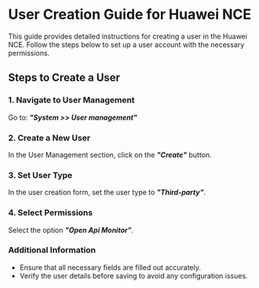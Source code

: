 # User Creation Guide for Huawei NCE

This guide provides detailed instructions for creating a user in the Huawei NCE. Follow the steps below to set up a user account with the necessary permissions.

## Steps to Create a User

### 1. Navigate to User Management

Go to: ***"System >> User management"***

### 2. Create a New User

In the User Management section, click on the ***"Create"*** button.

### 3. Set User Type

In the user creation form, set the user type to ***"Third-party"***.

### 4. Select Permissions

Select the option ***"Open Api Monitor"***.

### Additional Information

- Ensure that all necessary fields are filled out accurately.
- Verify the user details before saving to avoid any configuration issues.

